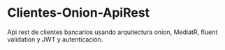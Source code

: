 # Clientes-Onion-ApiRest
Api rest de clientes bancarios usando arquitectura onion, MediatR, fluent validation y JWT y autenticación.

